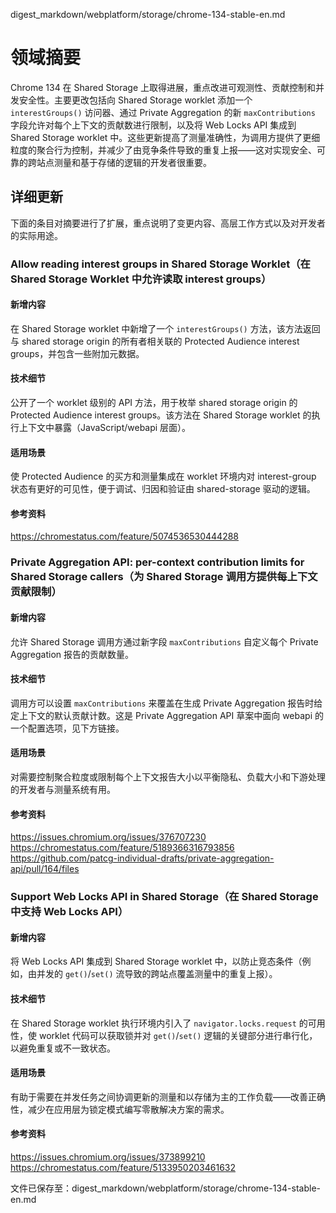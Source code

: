 digest_markdown/webplatform/storage/chrome-134-stable-en.md

# 领域摘要

Chrome 134 在 Shared Storage 上取得进展，重点改进可观测性、贡献控制和并发安全性。主要更改包括向 Shared Storage worklet 添加一个 `interestGroups()` 访问器、通过 Private Aggregation 的新 `maxContributions` 字段允许对每个上下文的贡献数进行限制，以及将 Web Locks API 集成到 Shared Storage worklet 中。这些更新提高了测量准确性，为调用方提供了更细粒度的聚合行为控制，并减少了由竞争条件导致的重复上报——这对实现安全、可靠的跨站点测量和基于存储的逻辑的开发者很重要。

## 详细更新

下面的条目对摘要进行了扩展，重点说明了变更内容、高层工作方式以及对开发者的实际用途。

### Allow reading interest groups in Shared Storage Worklet（在 Shared Storage Worklet 中允许读取 interest groups）

#### 新增内容
在 Shared Storage worklet 中新增了一个 `interestGroups()` 方法，该方法返回与 shared storage origin 的所有者相关联的 Protected Audience interest groups，并包含一些附加元数据。

#### 技术细节
公开了一个 worklet 级别的 API 方法，用于枚举 shared storage origin 的 Protected Audience interest groups。该方法在 Shared Storage worklet 的执行上下文中暴露（JavaScript/webapi 层面）。

#### 适用场景
使 Protected Audience 的买方和测量集成在 worklet 环境内对 interest-group 状态有更好的可见性，便于调试、归因和验证由 shared-storage 驱动的逻辑。

#### 参考资料
https://chromestatus.com/feature/5074536530444288

### Private Aggregation API: per-context contribution limits for Shared Storage callers（为 Shared Storage 调用方提供每上下文贡献限制）

#### 新增内容
允许 Shared Storage 调用方通过新字段 `maxContributions` 自定义每个 Private Aggregation 报告的贡献数量。

#### 技术细节
调用方可以设置 `maxContributions` 来覆盖在生成 Private Aggregation 报告时给定上下文的默认贡献计数。这是 Private Aggregation API 草案中面向 webapi 的一个配置选项，见下方链接。

#### 适用场景
对需要控制聚合粒度或限制每个上下文报告大小以平衡隐私、负载大小和下游处理的开发者与测量系统有用。

#### 参考资料
https://issues.chromium.org/issues/376707230
https://chromestatus.com/feature/5189366316793856
https://github.com/patcg-individual-drafts/private-aggregation-api/pull/164/files

### Support Web Locks API in Shared Storage（在 Shared Storage 中支持 Web Locks API）

#### 新增内容
将 Web Locks API 集成到 Shared Storage worklet 中，以防止竞态条件（例如，由并发的 `get()`/`set()` 流导致的跨站点覆盖测量中的重复上报）。

#### 技术细节
在 Shared Storage worklet 执行环境内引入了 `navigator.locks.request` 的可用性，使 worklet 代码可以获取锁并对 `get()`/`set()` 逻辑的关键部分进行串行化，以避免重复或不一致状态。

#### 适用场景
有助于需要在并发任务之间协调更新的测量和以存储为主的工作负载——改善正确性，减少在应用层为锁定模式编写零散解决方案的需求。

#### 参考资料
https://issues.chromium.org/issues/373899210
https://chromestatus.com/feature/5133950203461632

文件已保存至：digest_markdown/webplatform/storage/chrome-134-stable-en.md